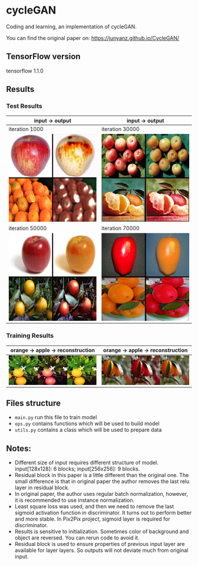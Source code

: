 # cycleGAN
Coding and learning, an implementation of cycleGAN.

You can find the original paper on:
https://junyanz.github.io/CycleGAN/


## TensorFlow version
tensorflow 1.1.0


## Results
### Test Results
|      input ->  output                  |       input ->   output                       |
|----------------------------------------|-----------------------------------------------|
|          iteration 1000                |                iteration 30000                |
|  ![](test_results/iteration1000.jpg)   |    ![](test_results/iteration30000.jpg)       | 
|          iteration 50000               |                iteration 70000                |
|  ![](test_results/iteration50000.jpg)  |      ![](test_results/iteration70000.jpg)     | 

### Training Results
|  orange ->  apple ->  reconstruction   |     orange ->   apple  ->   reconstruction    |
|----------------------------------------|-----------------------------------------------|
|![](train_results/individualImage2.png) |    ![](train_results/individualImage3.png)    | 




## Files structure
* `main.py`   run this file to train model
* `ops.py`    contains functions which will be used to build model 
* `utils.py`  contains a class which will be used to prepare data


## Notes:
* Different size of input requires different structure of model. input[128x128]: 6 blocks; input[256x256]: 9 blocks.
* Residual block in this paper is a little different than the original one. The small difference is that in original paper the author removes the last relu layer in residual block. 
* In original paper, the author uses regular batch normalization, however, it is recommended to use instance normalization.
* Least square loss was used, and then we need to remove the last sigmoid activation function in discriminator. It turns out to perform better and more stable. In Pix2Pix project, sigmoid layer is required for discriminator.
* Results is sensitive to initialization. Sometimes color of background and object are reversed. You can rerun code to avoid it.
* Residual block is used to ensure properties of previous input layer are available for layer layers. So outputs will not deviate much from original input.
